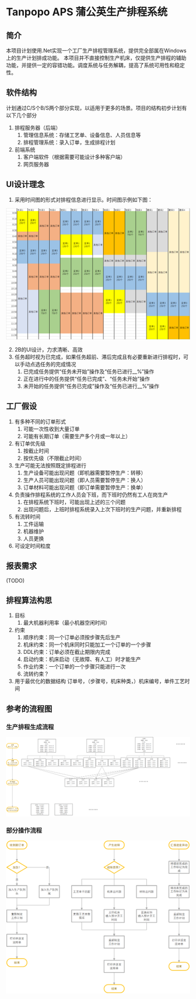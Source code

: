 # Tanpopo APS 蒲公英生产排程系统

## 简介

本项目计划使用.Net实现一个工厂生产排程管理系统，提供完全部属在Windows上的生产计划排成功能。
本项目并不直接控制生产机床，仅提供生产排程的辅助功能，并提供一定的容错功能。调度系统与任务解耦，提高了系统可用性和稳定性。

## 软件结构

计划通过C/S个B/S两个部分实现，以适用于更多的场景。项目的结构初步计划有以下几个部分

1. 排程服务器（后端）
   1. 管理信息系统：存储工艺单、设备信息、人员信息等
   2. 排程管理系统：录入订单，生成排程计划
2. 前端系统
   1. 客户端软件（根据需要可能设计多种客户端）
   2. 网页服务器

## UI设计理念

1. 采用时间图的形式对排程信息进行显示。时间图示例如下图：

![image-20200830141851715](./Readme%20Pics/image-20200830141851715.png)

2. 2B的UI设计，力求清晰、高效
3. 任务超时视为已完成，如果任务超前、滞后完成且有必要重新进行排程时，可以手动点选任务的完成情况
   1. 已完成任务提供“任务未开始”操作及“任务已进行__%”操作
   2. 正在进行中的任务提供“任务已完成”、“任务未开始”操作
   3. 未开始的任务提供“任务已完成”操作及“任务已进行__%”操作

## 工厂假设

1. 有多种不同的订单形式
   1. 可能一次性收到大量订单
   2. 可能有长期订单（需要生产多个月或一年以上）
2. 有订单优先级
   1. 按截止时间
   2. 按优先级（不限截止时间）
3. 生产可能无法按照既定排程进行
   1. 生产设备可能出现问题（即机器需要暂停生产：转移）
   2. 生产人员可能出现问题（即人员需要暂停生产：换人）
   3. 订单材料可能出现问题（即订单需要暂停生产：换单）
4. 负责操作排程系统的工作人员会下班，而下班时仍然有工人在岗生产
   1. 在排程系统下班时，可能出现上述的三个问题
   2. 出现问题后，上班时排程系统录入上次下班时的生产问题，并重新排程
5. 有流转时间
   1. 工件运输
   2. 机器维护
   3. 人员更换
6. 可设定时间粒度

## 报表需求

(TODO)

## 排程算法构思

1. 目标
   1. 最大机器利用率（最小机器空闲时间）
2. 约束
   1. 顺序约束：同一个订单必须按步骤先后生产
   2. 机床约束：同一个机床同时只能加工一个订单的一个步骤
   3. DDL约束：订单必须在截止期限内完成
   4. 启动约束：机床启动（无故障、有人工）时才能生产
   5. 作业约束：一个订单的一个步骤只能进行一次
   6. 流转约束？
3. 用于最优化的数据结构
   订单号，（步骤号，机床种类，）机床编号，单件工艺时间

## 参考的流程图

### 生产排程生成流程

![image-20200830142019490](./Readme%20Pics/image-20200830142019490.png)

### 部分操作流程

![image-20200830142234356](./Readme%20Pics/image-20200830142234356.png)